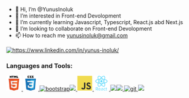 - 👋 Hi, I’m @YunusInoluk
- 👀 I’m interested in Front-end Devolopment
- 🌱 I’m currently learning Javascript, Typescript, React.js abd Next.js
- 💞️ I’m looking to collaborate on Front-end Devolopment
- 📫 How to reach me yunusinoluk@gmail.com

<a href="https://www.linkedin.com/in/yunus-inoluk/" target="blank"><img align="center" src="https://raw.githubusercontent.com/rahuldkjain/github-profile-readme-generator/master/src/images/icons/Social/linked-in-alt.svg" alt="https://www.linkedin.com/in/yunus-inoluk/" height="30" width="40" /></a>

<h3 align="left">Languages and Tools:</h3>
<p align="left"> <a href="https://www.w3.org/html/" target="_blank"> <img src="https://raw.githubusercontent.com/devicons/devicon/master/icons/html5/html5-original-wordmark.svg" alt="html5" width="40" height="40"/> </a><a href="https://www.w3schools.com/css/" target="_blank"> <img src="https://raw.githubusercontent.com/devicons/devicon/master/icons/css3/css3-original-wordmark.svg" alt="css3" width="40" height="40"/> </a><a href="https://getbootstrap.com" target="_blank"><img src="https://cdn.jsdelivr.net/gh/devicons/devicon@latest/icons/bootstrap/bootstrap-original.svg" alt="bootstrap" width="40px" height="40px" style="max-width: 100%;"/></a><img width ='44px' src ='https://raw.githubusercontent.com/rahulbanerjee26/githubAboutMeGenerator/main/icons/sass.svg'><a href="https://developer.mozilla.org/en-US/docs/Web/JavaScript" target="_blank"> <img src="https://raw.githubusercontent.com/devicons/devicon/master/icons/javascript/javascript-original.svg" alt="javascript" width="40" height="40"/> </a><a href="https://reactjs.org/" target="_blank"> <img src="https://raw.githubusercontent.com/devicons/devicon/master/icons/react/react-original-wordmark.svg" alt="react" width="40" height="40"/> </a><img width ='44px' src ='https://raw.githubusercontent.com/rahulbanerjee26/githubAboutMeGenerator/main/icons/nodejs.svg'><img width ='44px' src ='https://raw.githubusercontent.com/rahulbanerjee26/githubAboutMeGenerator/main/icons/firebase.svg'><a href="https://git-scm.com/" target="_blank"> <img src="https://www.vectorlogo.zone/logos/git-scm/git-scm-icon.svg" alt="git" width="40" height="40"/> </a><img width ='44px' src ='https://raw.githubusercontent.com/rahulbanerjee26/githubAboutMeGenerator/main/icons/figma.svg'></p>
